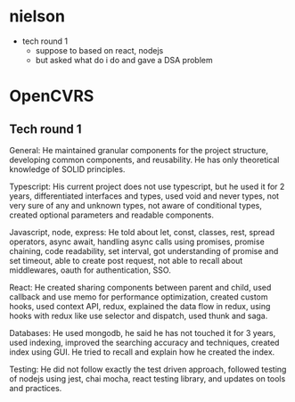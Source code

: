 # nielson
- tech round 1
    - suppose to based on react, nodejs
    - but asked what do i do and gave a DSA problem

# OpenCVRS

## Tech round 1

General: He maintained granular components for the project structure, developing common components, and reusability. He has only theoretical knowledge of SOLID principles.

Typescript: His current project does not use typescript, but he used it for 2 years, differentiated interfaces and types, used void and never types, not very sure of any and unknown types, not aware of conditional types, created optional parameters and readable components.

Javascript, node, express: He told about let, const, classes, rest, spread operators, async await, handling async calls using promises, promise chaining, code readability, set interval, got understanding of promise and set timeout, able to create post request, not able to recall about middlewares, oauth for authentication, SSO.

React: He created sharing components between parent and child, used callback and use memo for performance optimization, created custom hooks, used context API, redux, explained the data flow in redux, using hooks with redux like use selector and dispatch, used thunk and saga.

Databases: He used mongodb, he said he has not touched it for 3 years, used indexing, improved the searching accuracy and techniques, created index using GUI. He tried to recall and explain how he created the index.

Testing: He did not follow exactly the test driven approach, followed testing of nodejs using jest, chai mocha, react testing library, and updates on tools and practices.